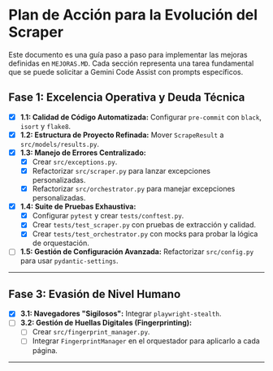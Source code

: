 # Plan de Acción para la Evolución del Scraper

Este documento es una guía paso a paso para implementar las mejoras definidas en `MEJORAS.MD`. Cada sección representa una tarea fundamental que se puede solicitar a Gemini Code Assist con prompts específicos.

## Fase 1: Excelencia Operativa y Deuda Técnica

- [x] **1.1: Calidad de Código Automatizada:** Configurar `pre-commit` con `black`, `isort` y `flake8`.
- [x] **1.2: Estructura de Proyecto Refinada:** Mover `ScrapeResult` a `src/models/results.py`.
- [x] **1.3: Manejo de Errores Centralizado:**
  - [x] Crear `src/exceptions.py`.
  - [x] Refactorizar `src/scraper.py` para lanzar excepciones personalizadas.
  - [x] Refactorizar `src/orchestrator.py` para manejar excepciones personalizadas.
- [x] **1.4: Suite de Pruebas Exhaustiva:**
  - [x] Configurar `pytest` y crear `tests/conftest.py`.
  - [x] Crear `tests/test_scraper.py` con pruebas de extracción y calidad.
  - [x] Crear `tests/test_orchestrator.py` con mocks para probar la lógica de orquestación.
- [ ] **1.5: Gestión de Configuración Avanzada:** Refactorizar `src/config.py` para usar `pydantic-settings`.

---

## Fase 3: Evasión de Nivel Humano

- [x] **3.1: Navegadores "Sigilosos":** Integrar `playwright-stealth`.
- [ ] **3.2: Gestión de Huellas Digitales (Fingerprinting):**
  - [ ] Crear `src/fingerprint_manager.py`.
  - [ ] Integrar `FingerprintManager` en el orquestador para aplicarlo a cada página.

---
